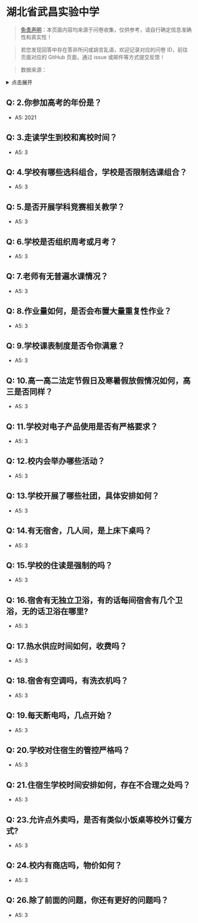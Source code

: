 # 湖北省武昌实验中学

> [免责声明](https://colleges.chat/#_3)：本页面内容均来源于问卷收集，仅供参考，请自行确定信息准确性和真实性！

> 若您发现回答中存在答非所问或胡言乱语，欢迎记录对应的问卷 ID，前往页面对应的 GitHub 页面，通过 issue 或邮件等方式提交反馈！

> 数据来源：

<details><summary>点击展开</summary>
<ul>
<li>5: 匿名 (2025-07)</li>
</ul>
</details>

## Q: 2.你参加高考的年份是？
- A5: 2021

## Q: 3.走读学生到校和离校时间？
- A5: 3

## Q: 4.学校有哪些选科组合，学校是否限制选课组合？
- A5: 3

## Q: 5.是否开展学科竞赛相关教学？
- A5: 3

## Q: 6.学校是否组织周考或月考？
- A5: 3

## Q: 7.老师有无普遍水课情况？
- A5: 3

## Q: 8.作业量如何，是否会布置大量重复性作业？
- A5: 3

## Q: 9.学校课表制度是否令你满意？
- A5: 3

## Q: 10.高一高二法定节假日及寒暑假放假情况如何，高三是否同样？
- A5: 3

## Q: 11.学校对电子产品使用是否有严格要求？
- A5: 3

## Q: 12.校内会举办哪些活动？
- A5: 3

## Q: 13.学校开展了哪些社团，具体安排如何？
- A5: 3

## Q: 14.有无宿舍，几人间，是上床下桌吗？
- A5: 3

## Q: 15.学校的住读是强制的吗？
- A5: 3

## Q: 16.宿舍有无独立卫浴，有的话每间宿舍有几个卫浴，无的话卫浴在哪里?
- A5: 3

## Q: 17.热水供应时间如何，收费吗？
- A5: 3

## Q: 18.宿舍有空调吗，有洗衣机吗？
- A5: 3

## Q: 19.每天断电吗，几点开始？
- A5: 3

## Q: 20.学校对住宿生的管控严格吗？
- A5: 3

## Q: 21.住宿生学校时间安排如何，存在不合理之处吗？
- A5: 3

## Q: 23.允许点外卖吗，是否有类似小饭桌等校外订餐方式?
- A5: 3

## Q: 24.校内有商店吗，物价如何？
- A5: 3

## Q: 26.除了前面的问题，你还有更好的问题吗？
- A5: 3


